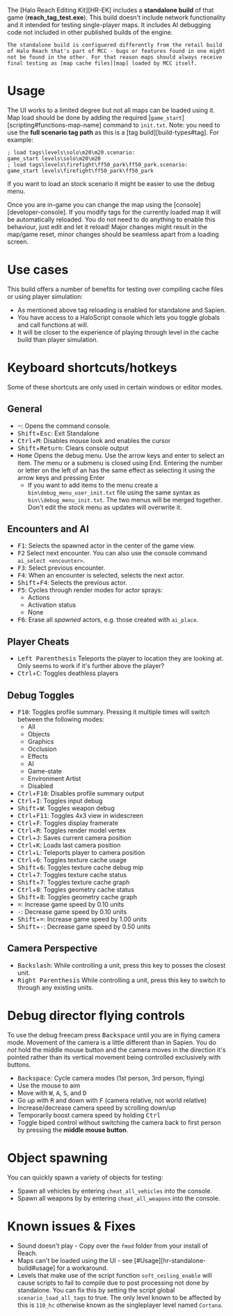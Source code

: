 The [Halo Reach Editing Kit][HR-EK] includes a **standalone build** of that game (**reach_tag_test.exe**). This build doesn't include network functionality and it intended for testing single-player maps. It includes AI debugging code not included in other published builds of the engine.

```.alert danger
The standalone build is configuered differently from the retail build of Halo Reach that's part of MCC - bugs or features found in one might not be found in the other. For that reason maps should always receive final testing as [map cache files][map] loaded by MCC itself.
```

# Usage
The UI works to a limited degree but not all maps can be loaded using it. Map load should be done by adding the required [`game_start`][scripting#functions-map-name] command to `init.txt`. Note: you need to use the **full scenario tag path** as this is a [tag build][build-types#tag]. For example:

```console
; load tags\levels\solo\m20\m20.scenario:
game_start levels\solo\m20\m20
; load tags\levels\firefight\ff50_park\ff50_park.scenario:
game_start levels\firefight\ff50_park\ff50_park
```

If you want to load an stock scenario it might be easier to use the debug menu.

Once you are in-game you can change the map using the [console][developer-console]. If you modify tags for the currently loaded map it will be automatically reloaded. You do not need to do anything to enable this behaviour, just edit and let it reload!
Major changes might result in the map/game reset, minor changes should be seamless apart from a loading screen.

# Use cases
This build offers a number of benefits for testing over compiling cache files or using player simulation:

* As mentioned above tag reloading is enabled for standalone and Sapien.
* You have access to a HaloScript console which lets you toggle globals and call functions at will.
* It will be closer to the experience of playing through level in the cache build than player simulation.

# Keyboard shortcuts/hotkeys
Some of these shortcuts are only used in certain windows or editor modes.

## General
* <kbd>~</kbd>: Opens the command console.
* <kbd>Shift</kbd>+<kbd>Esc</kbd>: Exit Standalone
* <kbd>Ctrl</kbd>+<kbd>M</kbd>: Disables mouse look and enables the cursor
* <kbd>Shift</kbd>+<kbd>Return</kbd>: Clears console output
* <kbd>Home</kbd> Opens the debug menu. Use the arrow keys and <kdb>enter</kdb> to select an item. The menu or a submenu is closed using <kdb>End</kdb>. Entering the number or letter on the left of an has the same effect as selecting it using the arrow keys and pressing <kdb>Enter</kdb>
  * If you want to add items to the menu create a `bin\debug_menu_user_init.txt` file using the same syntax as `bin\\debug_menu_init.txt`. The two menus will be merged together. Don't edit the stock menu as updates will overwrite it.

## Encounters and AI
* <kbd>F1</kbd>: Selects the spawned actor in the center of the game view.
* <kbd>F2</kbd> Select next encounter. You can also use the console command `ai_select <encounter>`.
* <kbd>F3</kbd>: Select previous encounter.
* <kbd>F4</kbd>: When an encounter is selected, selects the next actor.
* <kbd>Shift</kbd>+<kbd>F4</kbd>: Selects the previous actor.
* <kbd>F5</kbd>: Cycles through render modes for actor sprays:
  * Actions
  * Activation status
  * None
* <kbd>F6</kbd>: Erase all _spawned_ actors, e.g. those created with `ai_place`.

## Player Cheats
* <kbd>Left Parenthesis</kbd> Teleports the player to location they are looking at. Only seems to work if it's further above the player?
* <kbd>Ctrl</kbd>+<kbd>C</kbd>: Toggles deathless players

## Debug Toggles
* <kbd>F10</kbd>: Toggles profile summary. Pressing it multiple times will switch between the following modes:
  * All
  * Objects
  * Graphics
  * Occlusion
  * Effects
  * AI
  * Game-state
  * Environment Artist
  * Disabled
* <kbd>Ctrl</kbd>+<kbd>F10</kbd>: Disables profile summary output
* <kbd>Ctrl</kbd>+<kbd>I</kbd>: Toggles input debug
* <kbd>Shift</kbd>+<kbd>W</kbd>: Toggles weapon debug
* <kbd>Ctrl</kbd>+<kbd>F11</kbd>: Toggles 4x3 view in widescreen
* <kbd>Ctrl</kbd>+<kbd>F</kbd>: Toggles display framerate
* <kbd>Ctrl</kbd>+<kbd>R</kbd>: Toggles render model vertex
* <kbd>Ctrl</kbd>+<kbd>J</kbd>: Saves current camera position
* <kbd>Ctrl</kbd>+<kbd>K</kbd>: Loads last camera position
* <kbd>Ctrl</kbd>+<kbd>L</kbd>: Teleports player to camera position
* <kbd>Ctrl</kbd>+<kbd>6</kbd>: Toggles texture cache usage
* <kbd>Shift</kbd>+<kbd>6</kbd>: Toggles texture cache debug mip
* <kbd>Ctrl</kbd>+<kbd>7</kbd>: Toggles texture cache status
* <kbd>Shift</kbd>+<kbd>7</kbd>: Toggles texture cache graph
* <kbd>Ctrl</kbd>+<kbd>8</kbd>: Toggles geometry cache status
* <kbd>Shift</kbd>+<kbd>8</kbd>: Toggles geometry cache graph
* <kbd>=</kbd>: Increase game speed by 0.10 units
* <kbd>-</kbd>: Decrease game speed by 0.10 units
* <kbd>Shift</kbd>+<kbd>=</kbd>: Increase game speed by 1.00 units
* <kbd>Shift</kbd>+<kbd>-</kbd>: Decrease game speed by 0.50 units

## Camera Perspective
* <kbd>Backslash</kbd>: While controlling a unit, press this key to posses the closest unit.
* <kbd>Right Parenthesis</kbd> While controlling a unit, press this key to switch to through any existing units.

# Debug director flying controls
To use the debug freecam press <kbd>Backspace</kbd> until you are in flying camera mode. Movement of the camera is a little different than in Sapien. You do _not_ hold the middle mouse button and the camera moves in the direction it's pointed rather than its vertical movement being controlled exclusively with buttons.

* <kbd>Backspace</kbd>: Cycle camera modes (1st person, 3rd person, flying)
* Use the mouse to aim
* Move with <kbd>W</kbd>, <kbd>A</kbd>, <kbd>S</kbd>, and <kbd>D</kbd>
* Go up with <kbd>R</kbd> and down with <kbd>F</kbd> (camera relative, not world relative)
* Increase/decrease camera speed by scrolling down/up
* Temporarily boost camera speed by holding <kbd>Ctrl</kbd>
* Toggle biped control without switching the camera back to first person by pressing the **middle mouse button**.

# Object spawning
You can quickly spawn a variety of objects for testing:

* Spawn all vehicles by entering `cheat_all_vehicles` into the console.
* Spawn all weapons by by entering `cheat_all_weapons` into the console.

# Known issues & Fixes
* Sound doesn't play - Copy over the `fmod` folder from your install of Reach.
* Maps can't be loaded using the UI - see [#Usage][hr-standalone-build#usage] for a workaround.
* Levels that make use of the script function `soft_ceiling_enable` will cause scripts to fail to compile due to post processing not done by standalone. You can fix this by setting the script global `scenario_load_all_tags` to true. The only level known to be affected by this is `110_hc` otherwise known as the singleplayer level named `Cortana`.